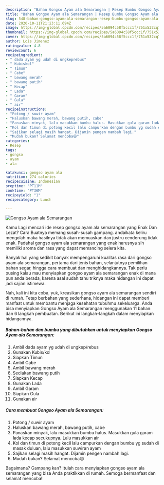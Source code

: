 ```yaml
---
description: "Bahan Gongso Ayam ala Semarangan | Resep Bumbu Gongso Ayam ala Semarangan Yang Lezat"
title: "Bahan Gongso Ayam ala Semarangan | Resep Bumbu Gongso Ayam ala Semarangan Yang Lezat"
slug: 548-bahan-gongso-ayam-ala-semarangan-resep-bumbu-gongso-ayam-ala-semarangan-yang-lezat
date: 2020-10-11T21:23:11.694Z
image: https://img-global.cpcdn.com/recipes/5a6094c58f5ccc1f/751x532cq70/gongso-ayam-ala-semarangan-foto-resep-utama.jpg
thumbnail: https://img-global.cpcdn.com/recipes/5a6094c58f5ccc1f/751x532cq70/gongso-ayam-ala-semarangan-foto-resep-utama.jpg
cover: https://img-global.cpcdn.com/recipes/5a6094c58f5ccc1f/751x532cq70/gongso-ayam-ala-semarangan-foto-resep-utama.jpg
author: Lois Jimenez
ratingvalue: 4.8
reviewcount: 6
recipeingredient:
- " dada ayam yg udah di ungkeprebus"
- " Kubiskol"
- " Timun"
- " Cabe"
- " bawang merah"
- " bawang putih"
- " Kecap"
- " Lada"
- " Garam"
- " Gula"
- " air"
recipeinstructions:
- "Potong / suwir ayam"
- "Haluskan bawang merah, bawang putih, cabe"
- "Panaskan minyak, lalu masukkan bumbu halus. Masukkan gula garam lada kecap secukupnya. Lalu masukkan air"
- "Kol dan timun di potong kecil lalu campurkan dengan bumbu yg sudah di masak duluan, lalu masukkan suwiran ayam"
- "Sajikan selagi masih hangat. Dijamin pengen nambah lagi."
- "Mudah bukan? Selamat mencoba😄"
categories:
- Resep
tags:
- gongso
- ayam
- ala

katakunci: gongso ayam ala 
nutrition: 274 calories
recipecuisine: Indonesian
preptime: "PT11M"
cooktime: "PT36M"
recipeyield: "1"
recipecategory: Lunch

---
```



![Gongso Ayam ala Semarangan](https://img-global.cpcdn.com/recipes/5a6094c58f5ccc1f/751x532cq70/gongso-ayam-ala-semarangan-foto-resep-utama.jpg)

Kamu Lagi mencari ide resep gongso ayam ala semarangan yang Enak Dan Lezat? Cara Buatnya memang susah-susah gampang. andaikata keliru mengolah maka hasilnya tidak akan memuaskan dan justru cenderung tidak enak. Padahal gongso ayam ala semarangan yang enak harusnya sih memiliki aroma dan rasa yang dapat memancing selera kita.

Banyak hal yang sedikit banyak mempengaruhi kualitas rasa dari gongso ayam ala semarangan, pertama dari jenis bahan, selanjutnya pemilihan bahan segar, hingga cara membuat dan menghidangkannya. Tak perlu pusing kalau mau menyiapkan gongso ayam ala semarangan enak di mana pun anda berada, karena asal sudah tahu triknya maka hidangan ini dapat jadi sajian istimewa.




Nah, kali ini kita coba, yuk, kreasikan gongso ayam ala semarangan sendiri di rumah. Tetap berbahan yang sederhana, hidangan ini dapat memberi manfaat untuk membantu menjaga kesehatan tubuhmu sekeluarga. Anda bisa menyiapkan Gongso Ayam ala Semarangan menggunakan 11 bahan dan 6 langkah pembuatan. Berikut ini langkah-langkah dalam menyiapkan hidangannya.

<!--inarticleads1-->

##### Bahan-bahan dan bumbu yang dibutuhkan untuk menyiapkan Gongso Ayam ala Semarangan:

1. Ambil  dada ayam yg udah di ungkep/rebus
1. Gunakan  Kubis/kol
1. Siapkan  Timun
1. Ambil  Cabe
1. Ambil  bawang merah
1. Sediakan  bawang putih
1. Siapkan  Kecap
1. Gunakan  Lada
1. Ambil  Garam
1. Siapkan  Gula
1. Gunakan  air




<!--inarticleads2-->

##### Cara membuat Gongso Ayam ala Semarangan:

1. Potong / suwir ayam
1. Haluskan bawang merah, bawang putih, cabe
1. Panaskan minyak, lalu masukkan bumbu halus. Masukkan gula garam lada kecap secukupnya. Lalu masukkan air
1. Kol dan timun di potong kecil lalu campurkan dengan bumbu yg sudah di masak duluan, lalu masukkan suwiran ayam
1. Sajikan selagi masih hangat. Dijamin pengen nambah lagi.
1. Mudah bukan? Selamat mencoba😄




Bagaimana? Gampang kan? Itulah cara menyiapkan gongso ayam ala semarangan yang bisa Anda praktikkan di rumah. Semoga bermanfaat dan selamat mencoba!
